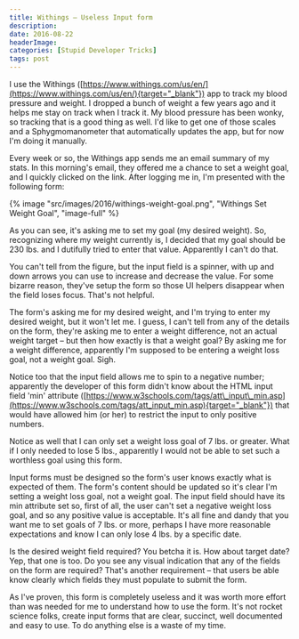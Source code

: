 ```yaml
---
title: Withings – Useless Input form
description: 
date: 2016-08-22
headerImage: 
categories: [Stupid Developer Tricks]
tags: post
---
```


I use the Withings ([https://www.withings.com/us/en/](https://www.withings.com/us/en/){target="_blank"}) app to track my blood pressure and weight. I dropped a bunch of weight a few years ago and it helps me stay on track when I track it. My blood pressure has been wonky, so tracking that is a good thing as well. I'd like to get one of those scales and a Sphygmomanometer that automatically updates the app, but for now I'm doing it manually.

Every week or so, the Withings app sends me an email summary of my stats. In this morning's email, they offered me a chance to set a weight goal, and I quickly clicked on the link. After logging me in, I'm presented with the following form:

{% image "src/images/2016/withings-weight-goal.png", "Withings Set Weight Goal", "image-full" %}

As you can see, it's asking me to set my goal (my desired weight). So, recognizing where my weight currently is, I decided that my goal should be 230 lbs. and I dutifully tried to enter that value. Apparently I can't do that.

You can't tell from the figure, but the input field is a spinner, with up and down arrows you can use to increase and decrease the value. For some bizarre reason, they've setup the form so those UI helpers disappear when the field loses focus. That's not helpful.

The form's asking me for my desired weight, and I'm trying to enter my desired weight, but it won't let me. I guess, I can't tell from any of the details on the form, they're asking me to enter a weight difference, not an actual weight target – but then how exactly is that a weight goal? By asking me for a weight difference, apparently I'm supposed to be entering a weight loss goal, not a weight goal. Sigh.

Notice too that the input field allows me to spin to a negative number; apparently the developer of this form didn't know about the HTML input field 'min' attribute ([https://www.w3schools.com/tags/att\_input\_min.asp](https://www.w3schools.com/tags/att_input_min.asp){target="_blank"}) that would have allowed him (or her) to restrict the input to only positive numbers.

Notice as well that I can only set a weight loss goal of 7 lbs. or greater. What if I only needed to lose 5 lbs., apparently I would not be able to set such a worthless goal using this form.

Input forms must be designed so the form's user knows exactly what is expected of them. The form's content should be updated so it's clear I'm setting a weight loss goal, not a weight goal. The input field should have its min attribute set so, first of all, the user can't set a negative weight loss goal, and so any positive value is acceptable. It's all fine and dandy that you want me to set goals of 7 lbs. or more, perhaps I have more reasonable expectations and know I can only lose 4 lbs. by a specific date.

Is the desired weight field required? You betcha it is. How about target date? Yep, that one is too. Do you see any visual indication that any of the fields on the form are required? That's another requirement – that users be able know clearly which fields they must populate to submit the form.

As I've proven, this form is completely useless and it was worth more effort than was needed for me to understand how to use the form. It's not rocket science folks, create input forms that are clear, succinct, well documented and easy to use. To do anything else is a waste of my time.